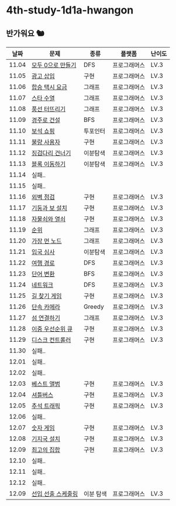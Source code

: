 # 4th-study-1d1a-hwangon
## 반가워요 🐿️
| 날짜    | 문제   | 종류  | 플랫폼 | 난이도 |
|---------|--------|-------|--------|--------|
| 11.04 | [모두 0으로 만들기](https://school.programmers.co.kr/learn/courses/30/lessons/76503) | DFS | 프로그래머스 | LV.3 |
| 11.05 | [광고 삽입](https://school.programmers.co.kr/learn/courses/30/lessons/72414) | 구현 | 프로그래머스 | LV.3 |
| 11.06 | [합승 택시 요금](https://school.programmers.co.kr/learn/courses/30/lessons/72413) | 그래프 | 프로그래머스 | LV.3 |
| 11.07 | [스타 수열](https://school.programmers.co.kr/learn/courses/30/lessons/70130) | 그래프 | 프로그래머스 | LV.3 |
| 11.08 | [풍선 터뜨리기](https://school.programmers.co.kr/learn/courses/30/lessons/68646) | 그래프 | 프로그래머스 | LV.3 |
| 11.09 | [경주로 건설](https://school.programmers.co.kr/learn/courses/30/lessons/67259) | BFS | 프로그래머스 | LV.3 |
| 11.10 | [보석 쇼핑](https://school.programmers.co.kr/learn/courses/30/lessons/67258) | 투포인터 | 프로그래머스 | LV.3 |
| 11.11 | [불량 사용자](https://school.programmers.co.kr/learn/courses/30/lessons/64064) | 구현 | 프로그래머스 | LV.3 |
| 11.12 | [징검다리 건너기](https://school.programmers.co.kr/learn/courses/30/lessons/64062) | 이분탐색 | 프로그래머스 | LV.3 |
| 11.13 | [블록 이동하기](https://school.programmers.co.kr/learn/courses/30/lessons/60063) | 이분탐색 | 프로그래머스 | LV.3 |
| 11.14 | 실패.. |  |  |  |
| 11.15 | 실패.. |  |  |  |
| 11.16 | [외벽 점검](https://school.programmers.co.kr/learn/courses/30/lessons/60062) | 구현 | 프로그래머스 | LV.3 |
| 11.17 | [기둥과 보 설치](https://school.programmers.co.kr/learn/courses/30/lessons/60061) | 구현 | 프로그래머스 | LV.3 |
| 11.18 | [자물쇠와 열쇠](https://school.programmers.co.kr/learn/courses/30/lessons/60059) | 구현 | 프로그래머스 | LV.3 |
| 11.19 | [순위](https://school.programmers.co.kr/learn/courses/30/lessons/49191) | 그래프 | 프로그래머스 | LV.3 |
| 11.20 | [가장 먼 노드](https://school.programmers.co.kr/learn/courses/30/lessons/49189) | 그래프 | 프로그래머스 | LV.3 |
| 11.21 | [입국 심사](https://school.programmers.co.kr/learn/courses/30/lessons/43238) | 이분탐색 | 프로그래머스 | LV.3 |
| 11.22 | [여행 경로](https://school.programmers.co.kr/learn/courses/30/lessons/43164) | DFS | 프로그래머스 | LV.3 |
| 11.23 | [단어 변환](https://school.programmers.co.kr/learn/courses/30/lessons/43163) | BFS | 프로그래머스 | LV.3 |
| 11.24 | [네트워크](https://school.programmers.co.kr/learn/courses/30/lessons/43162) | DFS | 프로그래머스 | LV.3 |
| 11.25 | [길 찾기 게임](https://school.programmers.co.kr/learn/courses/30/lessons/42892) | 구현 | 프로그래머스 | LV.3 |
| 11.26 | [단속 카메라](https://school.programmers.co.kr/learn/courses/30/lessons/42884) | Greedy | 프로그래머스 | LV.3 |
| 11.27 | [섬 연결하기](https://school.programmers.co.kr/learn/courses/30/lessons/42861) | 그래프 | 프로그래머스 | LV.3 |
| 11.28 | [이중 우선순위 큐](https://school.programmers.co.kr/learn/courses/30/lessons/42628) | 구현 | 프로그래머스 | LV.3 |
| 11.29 | [디스크 컨트롤러](https://school.programmers.co.kr/learn/courses/30/lessons/42627) | 구현 | 프로그래머스 | LV.3 |
| 11.30 | 실패.. |  |  |  |
| 12.01 | 실패.. |  |  |  |
| 12.02 | 실패.. |  |  |  |
| 12.03 | [베스트 앨범](https://school.programmers.co.kr/learn/courses/30/lessons/42579) | 구현 | 프로그래머스 | LV.3 |
| 12.04 | [셔틀버스](https://school.programmers.co.kr/learn/courses/30/lessons/17678) | 구현 | 프로그래머스 | LV.3 |
| 12.05 | [추석 트래픽](https://school.programmers.co.kr/learn/courses/30/lessons/17676) | 구현 | 프로그래머스 | LV.3 |
| 12.06 | 실패.. |  |  |  |
| 12.07 | [숫자 게임](https://school.programmers.co.kr/learn/courses/30/lessons/12987) | 구현 | 프로그래머스 | LV.3 |
| 12.08 | [기지국 설치](https://school.programmers.co.kr/learn/courses/30/lessons/12979) | 구현 | 프로그래머스 | LV.3 |
| 12.09 | [최고의 집합](https://school.programmers.co.kr/learn/courses/30/lessons/12938) | 구현 | 프로그래머스 | LV.3 |
| 12.10 | 실패.. |  |  |  |
| 12.11 | 실패.. |  |  |  |
| 12.12 | 실패.. |  |  |  |
| 12.09 | [선입 선출 스케줄링](https://school.programmers.co.kr/learn/courses/30/lessons/87946) | 이분 탐색 | 프로그래머스 | LV.3 |